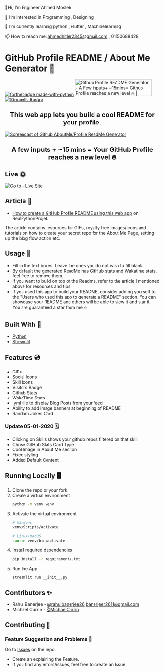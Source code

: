 
👋Hi, I’m Engineer Ahmed Mosleh

👀 I’m interested in Programming , Designing

🌱 I’m currently learning python , Flutter , Machinelearning

📫 How to reach me: ahmedhitler2345@gmail.com , 01150688428
 # GitHub Profile README / About Me Generator 💯
[![forthebadge made-with-python](http://ForTheBadge.com/images/badges/made-with-python.svg)](https://www.python.org/)
<a href="https://www.producthunt.com/posts/github-profile-readme-generator-2?utm_source=badge-featured&utm_medium=badge&utm_souce=badge-github-profile-readme-generator-2" target="_blank"><img src="https://api.producthunt.com/widgets/embed-image/v1/featured.svg?post_id=294427&theme=light" alt="Github Profile README Generator - A Few inputs+ ~15mins= Github Profile reaches a new level 🔥 | Product Hunt" style="width: 250px; height: 54px;" width="250" height="54" /></a>
[![Streamlit-Badge](https://static.streamlit.io/badges/streamlit_badge_black_white.svg)](https://share.streamlit.io/rahulbanerjee26/githubaboutmegenerator/main/__init__.py "Go to web app")

<div align='center'>
    
## This web app lets you build a cool README for your profile.

</div>

<a href="https://share.streamlit.io/rahulbanerjee26/githubaboutmegenerator/main/__init__.py">
    <img src='https://github.com/rahulbanerjee26/githubProfileReadmeGenerator/blob/main/screencast_ghub_profile_gen_v1.gif' 
         alt='Screencast of Github AboutMe/Profile ReadMe Generator' 
         title='Go to web app'/>
</a>

<div align ='center'>
    
## A few inputs + ~15 mins = Your GitHub Profile reaches a new level 🔥
    
</div>


## Live 🌞

[![Go to - Live Site](https://img.shields.io/badge/Go_to-Live_Site-2ea44f?style=for-the-badge)](https://share.streamlit.io/rahulbanerjee26/githubaboutmegenerator/main/__init__.py)

## Article 📝

- [How to create a GitHub Profile README using this web app](https://www.realpythonproject.com/a-free-tool-to-take-your-github-profile-to-the-next-level/) on RealPythonProjet.

The article contains resources for GIFs, royalty free images/icons and tutorials on how to create your secret repo for the About Me Page, setting up the blog flow action etc.

## Usage 🔧

- Fill in the text boxes. Leave the ones you do not wish to fill blank.
- By default the generated ReadMe has GitHub stats and Wakatime stats, feel free to remove them.
- If you want to build on top of the Readme, </a> refer to the article I mentioned above </a> for resources and tips
- If you used this app to build your README, consider adding yourself to the "Users who used this app to generate a README" section. You can showcase your README and others will be able to view it and star it. You are guaranteed a star from me ⭐

## Built With 🧰

- [Python](https://github.com/python)
- [Streamlit](https://github.com/streamlit)

## Features 💿

<ul>
    <li>GIFs</li>
    <li>Social Icons</li>
    <li>Skill Icons</li>
    <li>Visitors Badge</li>
    <li>Github Stats</li>
    <li>WakaTime Stats</li>
    <li>.yml file to display Blog Posts from your feed</li>
    <li>Ability to add image banners at beginning of README</li>
    <li>Random Jokes Card</li>
</ul>

### Update 05-01-2020 🗓

- Clicking on Skills shows your github repos filtered on that skill
- Chose GitHub Stats Card Type
- Cool Image in About Me section
- Fixed styling 
- Added Default Content
<!-- /wp:list -->

## Running Locally 🖥️

1. Clone the repo or your fork.
1. Create a virtual environment
    ```sh
    python -m venv venv
    ```
1. Activate the virtual environment
    ```sh
    # Windows 
    venv/Scripts/activate
    
    # Linux/macOS
    source venv/bin/activate
    ```
1. Install required dependencies
    ```sh
    pip install -r requirements.txt
    ```
1. Run the App 
    ```sh
    streamlit run __init__.py
    ```

## Contributors ✨

- Rahul Banerjee - [@rahulbanerjee26](https://github.com/rahulbanerjee26) <banerjeer2611@gmail.com>
- Michael Currin - [@MichaelCurrin](https://github.com/MichaelCurrin)

## Contributing 🤝

### Feature Suggestion and Problems 💎

Go to [Issues](https://github.com/rahulbanerjee26/githubProfileReadmeGenerator/issues) on the repo.

- Create an explaining the Feature.
- If you find any errors/issues, feel free to create an Issue.

